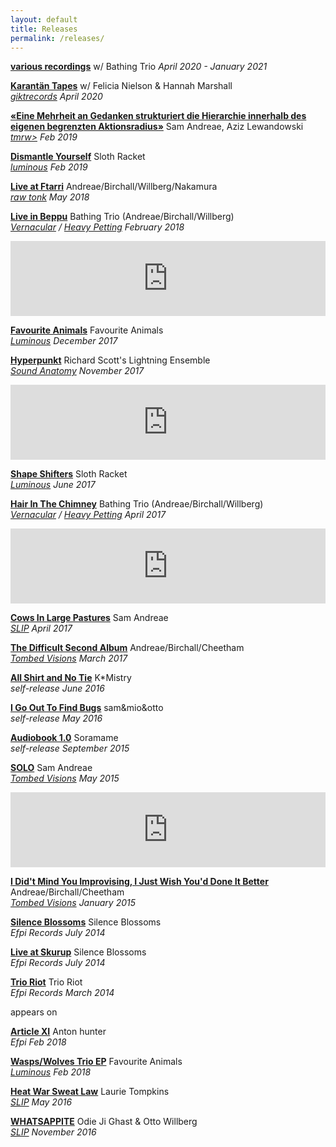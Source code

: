 ```yaml
---
layout: default
title: Releases
permalink: /releases/
---
```


**[various recordings](bathingtrio.bandcamp.com)** w/ Bathing Trio
*April 2020 - January 2021*

**[Karantän Tapes](https://giktrecords.bandcamp.com/album/karant-n-tapes)** w/ Felicia Nielson & Hannah Marshall  
*[giktrecords](https://giktrecords.com/) April 2020*

**[«Eine Mehrheit an Gedanken strukturiert die Hierarchie innerhalb des eigenen begrenzten Aktionsradius»](https://tmrwlabel.bandcamp.com/album/eine-mehrheit-an-gedanken-strukturiert-die-hierarchie-innerhalb-des-eigenen-begrenzten-aktionsradius)** Sam Andreae, Aziz Lewandowski  
*[tmrw>](https://tmrwlabel.bandcamp.com) Feb 2019*

**[Dismantle Yourself](https://slothracket.bandcamp.com/album/dismantle-yourself)** Sloth Racket  
*[luminous](https://luminouslabel.bandcamp.com/) Feb 2019*

**[Live at Ftarri](https://rawtonkrecords.bandcamp.com/album/live-at-ftarri)** Andreae/Birchall/Willberg/Nakamura  
*[raw tonk](https://rawtonkrecords.bandcamp.com/) May 2018*

**[Live in Beppu](https://davidbirchall.bandcamp.com/album/live-in-beppu)** Bathing Trio (Andreae/Birchall/Willberg)  
*[Vernacular](https://davidmbirchall.com/vernacular/) / [Heavy Petting](https://heavypettingtime.bandcamp.com/) February 2018*  
<iframe style="border: 0; width: 100%; height: 120px;" src="https://bandcamp.com/EmbeddedPlayer/album=1741688504/size=large/bgcol=ffffff/linkcol=0687f5/tracklist=false/artwork=small/transparent=true/" seamless><a href="http://davidbirchall.bandcamp.com/album/live-in-beppu">Live in Beppu by Sam Andreae David Birchall Otto Willberg</a></iframe> 

**[Favourite Animals](https://slothracket.bandcamp.com/album/favourite-animals)** Favourite Animals  
*[Luminous](http://lumemusic.co.uk/) December 2017*  

**[Hyperpunkt](https://soundanatomy.bandcamp.com/album/hyperpunkt)** Richard Scott's Lightning Ensemble  
*[Sound Anatomy](http://soundanatomy.com/) November 2017*  
<iframe style="border: 0; width: 100%; height: 120px;" src="https://bandcamp.com/EmbeddedPlayer/album=1949355709/size=large/bgcol=ffffff/linkcol=0687f5/tracklist=false/artwork=small/transparent=true/" seamless><a href="http://soundanatomy.bandcamp.com/album/hyperpunkt">Hyperpunkt by Richard Scott&#39;s Lightning Ensemble</a></iframe>

**[Shape Shifters](https://slothracket.bandcamp.com/album/shapeshifters)** Sloth Racket  
*[Luminous](http://lumemusic.co.uk/) June 2017*  

**[Hair In The Chimney](https://heavypettingtime.bandcamp.com/album/hair-in-the-chimney)** Bathing Trio (Andreae/Birchall/Willberg)  
*[Vernacular](https://davidmbirchall.com/vernacular/) / [Heavy Petting](https://heavypettingtime.bandcamp.com/) April 2017*  
<iframe style="border: 0; width: 100%; height: 120px;" src="https://bandcamp.com/EmbeddedPlayer/album=3828133276/size=large/bgcol=ffffff/linkcol=0687f5/tracklist=false/artwork=small/track=878248377/transparent=true/" seamless><a href="http://slipimprint.bandcamp.com/album/cows-in-large-pastures">Cows In Large Pastures by Sam Andreae</a></iframe>

**[Cows In Large Pastures](https://slipimprint.bandcamp.com/album/cows-in-large-pastures)** Sam Andreae  
*[SLIP](http://www.slipimprint.co.uk/) April 2017*  

**[The Difficult Second Album](https://tombedvisionsrecords.bandcamp.com/album/the-difficult-second-album)** Andreae/Birchall/Cheetham  
*[Tombed Visions](https://tombedvisionsrecords.bandcamp.com/) March 2017*  

**[All Shirt and No Tie](https://ottowillberg.bandcamp.com/album/all-shirt-and-no-tie)** K*Mistry  
*self-release June 2016*  

**[I Go Out To Find Bugs](https://samottomio.bandcamp.com/album/i-go-out-to-find-bugs)** sam&mio&otto  
*self-release May 2016*  

**[Audiobook 1.0](https://soramameaudiobook.bandcamp.com/album/audiobook-10)** Soramame  
*self-release September 2015*  

**[SOLO](https://tombedvisionsrecords.bandcamp.com/album/solo)** Sam Andreae  
*[Tombed Visions](https://tombedvisionsrecords.bandcamp.com/) May 2015*  
<iframe style="border: 0; width: 100%; height: 120px;" src="https://bandcamp.com/EmbeddedPlayer/album=1156789024/size=large/bgcol=ffffff/linkcol=0687f5/tracklist=false/artwork=small/transparent=true/" seamless><a href="http://tombedvisionsrecords.bandcamp.com/album/solo">Solo by Sam Andreae</a></iframe>

**[I Did't Mind You Improvising, I Just Wish You'd Done It Better](https://tombedvisionsrecords.bandcamp.com/album/i-didnt-mind-you-improvising-i-just-wish-youd-done-it-better)** Andreae/Birchall/Cheetham  
*[Tombed Visions](https://tombedvisionsrecords.bandcamp.com/) January 2015*  

**[Silence Blossoms](https://silenceblossoms.bandcamp.com/album/silence-blossoms)** Silence Blossoms  
*Efpi Records July 2014*  

**[Live at Skurup](https://silenceblossoms.bandcamp.com/album/live-at-skurup)** Silence Blossoms  
*Efpi Records July 2014*  

**[Trio Riot](https://trioriot.bandcamp.com/releases)** Trio Riot  
*Efpi Records March 2014*  

appears on  

**[Article XI](https://antonhuntermusic.bandcamp.com/album/article-xi)** Anton hunter  
*Efpi Feb 2018*  

**[Wasps/Wolves Trio EP](https://slothracket.bandcamp.com/album/wasps-wolves-trios-ep)** Favourite Animals  
*[Luminous](http://lumemusic.co.uk/) Feb 2018*  

**[Heat War Sweat Law](https://slipimprint.bandcamp.com/album/heat-war-sweat-law)** Laurie Tompkins  
*[SLIP](http://www.slipimprint.co.uk/) May 2016*  

**[WHATSAPPITE](https://slipimprint.bandcamp.com/album/whatsappite)** Odie Ji Ghast & Otto Willberg  
*[SLIP](http://www.slipimprint.co.uk/) November 2016*  
